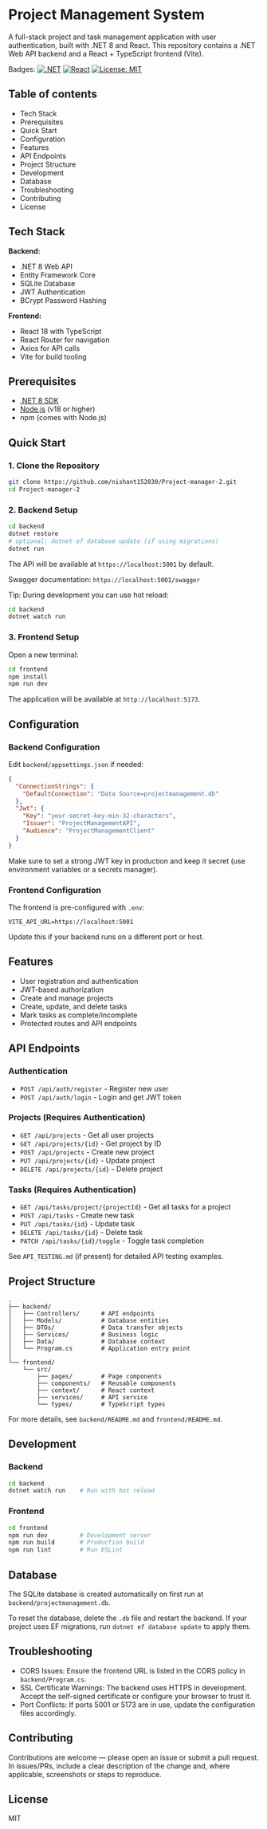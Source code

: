 # Project Management System

A full-stack project and task management application with user authentication, built with .NET 8 and React. This repository contains a .NET Web API backend and a React + TypeScript frontend (Vite).

Badges: [![.NET](https://img.shields.io/badge/.NET-8-brightgreen)](https://dotnet.microsoft.com/) [![React](https://img.shields.io/badge/React-18-blue)](https://reactjs.org/) [![License: MIT](https://img.shields.io/badge/License-MIT-yellow.svg)](LICENSE)

## Table of contents

- Tech Stack
- Prerequisites
- Quick Start
- Configuration
- Features
- API Endpoints
- Project Structure
- Development
- Database
- Troubleshooting
- Contributing
- License

## Tech Stack

**Backend:**
- .NET 8 Web API
- Entity Framework Core
- SQLite Database
- JWT Authentication
- BCrypt Password Hashing

**Frontend:**
- React 18 with TypeScript
- React Router for navigation
- Axios for API calls
- Vite for build tooling

## Prerequisites

- [.NET 8 SDK](https://dotnet.microsoft.com/download/dotnet/8.0)
- [Node.js](https://nodejs.org/) (v18 or higher)
- npm (comes with Node.js)

## Quick Start

### 1. Clone the Repository

```bash
git clone https://github.com/nishant152030/Project-manager-2.git
cd Project-manager-2
```

### 2. Backend Setup

```bash
cd backend
dotnet restore
# optional: dotnet ef database update (if using migrations)
dotnet run
```

The API will be available at `https://localhost:5001` by default.

Swagger documentation: `https://localhost:5001/swagger`

Tip: During development you can use hot reload:

```bash
cd backend
dotnet watch run
```

### 3. Frontend Setup

Open a new terminal:

```bash
cd frontend
npm install
npm run dev
```

The application will be available at `http://localhost:5173`.

## Configuration

### Backend Configuration

Edit `backend/appsettings.json` if needed:

```json
{
  "ConnectionStrings": {
    "DefaultConnection": "Data Source=projectmanagement.db"
  },
  "Jwt": {
    "Key": "your-secret-key-min-32-characters",
    "Issuer": "ProjectManagementAPI",
    "Audience": "ProjectManagementClient"
  }
}
```

Make sure to set a strong JWT key in production and keep it secret (use environment variables or a secrets manager).

### Frontend Configuration

The frontend is pre-configured with `.env`:

```
VITE_API_URL=https://localhost:5001
```

Update this if your backend runs on a different port or host.

## Features

- User registration and authentication
- JWT-based authorization
- Create and manage projects
- Create, update, and delete tasks
- Mark tasks as complete/incomplete
- Protected routes and API endpoints

## API Endpoints

### Authentication
- `POST /api/auth/register` - Register new user
- `POST /api/auth/login` - Login and get JWT token

### Projects (Requires Authentication)
- `GET /api/projects` - Get all user projects
- `GET /api/projects/{id}` - Get project by ID
- `POST /api/projects` - Create new project
- `PUT /api/projects/{id}` - Update project
- `DELETE /api/projects/{id}` - Delete project

### Tasks (Requires Authentication)
- `GET /api/tasks/project/{projectId}` - Get all tasks for a project
- `POST /api/tasks` - Create new task
- `PUT /api/tasks/{id}` - Update task
- `DELETE /api/tasks/{id}` - Delete task
- `PATCH /api/tasks/{id}/toggle` - Toggle task completion

See `API_TESTING.md` (if present) for detailed API testing examples.

## Project Structure

```
.
├── backend/
│   ├── Controllers/      # API endpoints
│   ├── Models/           # Database entities
│   ├── DTOs/             # Data transfer objects
│   ├── Services/         # Business logic
│   ├── Data/             # Database context
│   └── Program.cs        # Application entry point
│
└── frontend/
    └── src/
        ├── pages/        # Page components
        ├── components/   # Reusable components
        ├── context/      # React context
        ├── services/     # API service
        └── types/        # TypeScript types
```

For more details, see `backend/README.md` and `frontend/README.md`.

## Development

### Backend

```bash
cd backend
dotnet watch run    # Run with hot reload
```

### Frontend

```bash
cd frontend
npm run dev         # Development server
npm run build       # Production build
npm run lint        # Run ESLint
```

## Database

The SQLite database is created automatically on first run at `backend/projectmanagement.db`.

To reset the database, delete the `.db` file and restart the backend. If your project uses EF migrations, run `dotnet ef database update` to apply them.

## Troubleshooting

- CORS Issues: Ensure the frontend URL is listed in the CORS policy in `backend/Program.cs`.
- SSL Certificate Warnings: The backend uses HTTPS in development. Accept the self-signed certificate or configure your browser to trust it.
- Port Conflicts: If ports 5001 or 5173 are in use, update the configuration files accordingly.

## Contributing

Contributions are welcome — please open an issue or submit a pull request. In issues/PRs, include a clear description of the change and, where applicable, screenshots or steps to reproduce.

## License

MIT
